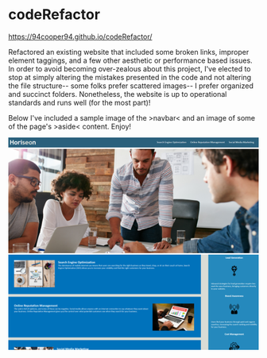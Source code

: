 # codeRefactor

https://94cooper94.github.io/codeRefactor/

Refactored an existing website that included some broken links, improper element taggings, and a few other aesthetic or performance based issues. In order to avoid becoming over-zealous about this project, I've elected to stop at simply altering the mistakes presented in the code and not altering the file structure-- some folks prefer scattered images-- I prefer organized and succinct folders. Nonetheless, the website is up to operational standards and runs well (for the most part)!

Below I've included a sample image of the >navbar< and an image of some of the page's >aside< content. Enjoy!

![nav_bar](navbarCapture.PNG)
![main_page](mainContent.PNG)
![sample_content](sampleField.PNG)